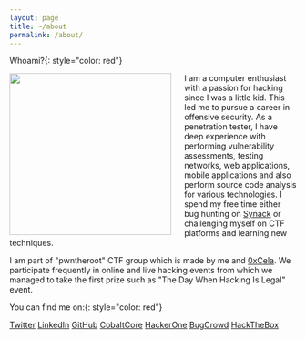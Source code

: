 ```yaml
---
layout: page
title: ~/about
permalink: /about/
---
```


Whoami?{: style="color: red"}
&nbsp;

<img style="padding-right: 20px;" width="284" height="284" align="left" src="{{ site.baseurl }}/assets/images/profile.png">I am a computer enthusiast with a passion for hacking since I was a little kid. This led me to pursue a career in offensive security. As a penetration tester, I have deep experience with performing vulnerability assessments, testing networks, web applications, mobile applications and also perform source code analysis for various technologies. I spend my free time either bug hunting on [Synack](https://www.synack.com/red-team/) or challenging myself on CTF platforms and learning new techniques.
&nbsp;

I am part of "pwntheroot" CTF group which is made by me and [0xCela](https://twitter.com/0xcela). We participate frequently in online and live hacking events from which we managed to take the first prize such as "The Day When Hacking Is Legal" event.

You can find me on:{: style="color: red"}

[Twitter](https://twitter.com/arbennsh)
[LinkedIn](https://linkedin.com/in/arbensshala)
[GitHub](https://github.com/spenkk)
[CobaltCore](https://app.cobalt.io/ashala)
[HackerOne](https://hackerone.com/arbenn)
[BugCrowd](https://bugcrowd.com/arbenn)
[HackTheBox](https://www.hackthebox.eu/profile/19869)
